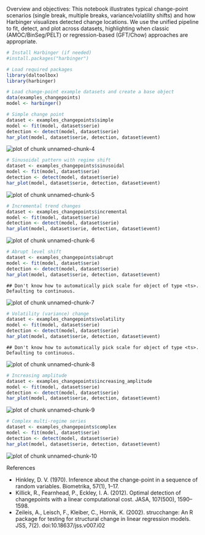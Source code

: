 Overview and objectives: This notebook illustrates typical change-point scenarios (single break, multiple breaks, variance/volatility shifts) and how Harbinger visualizes detected change locations. We use the unified pipeline to fit, detect, and plot across datasets, highlighting when classic (AMOC/BinSeg/PELT) or regression-based (GFT/Chow) approaches are appropriate.


``` r
# Install Harbinger (if needed)
#install.packages("harbinger")
```


``` r
# Load required packages
library(daltoolbox)
library(harbinger) 
```


``` r
# Load change-point example datasets and create a base object
data(examples_changepoints)
model <- harbinger()
```


``` r
# Simple change point
dataset <- examples_changepoints$simple
model <- fit(model, dataset$serie)
detection <- detect(model, dataset$serie)
har_plot(model, dataset$serie, detection, dataset$event)
```

![plot of chunk unnamed-chunk-4](fig/examples_changepoints/unnamed-chunk-4-1.png)


``` r
# Sinusoidal pattern with regime shift
dataset <- examples_changepoints$sinusoidal
model <- fit(model, dataset$serie)
detection <- detect(model, dataset$serie)
har_plot(model, dataset$serie, detection, dataset$event)
```

![plot of chunk unnamed-chunk-5](fig/examples_changepoints/unnamed-chunk-5-1.png)


``` r
# Incremental trend changes
dataset <- examples_changepoints$incremental
model <- fit(model, dataset$serie)
detection <- detect(model, dataset$serie)
har_plot(model, dataset$serie, detection, dataset$event)
```

![plot of chunk unnamed-chunk-6](fig/examples_changepoints/unnamed-chunk-6-1.png)


``` r
# Abrupt level shift
dataset <- examples_changepoints$abrupt
model <- fit(model, dataset$serie)
detection <- detect(model, dataset$serie)
har_plot(model, dataset$serie, detection, dataset$event)
```

```
## Don't know how to automatically pick scale for object of type <ts>. Defaulting to continuous.
```

![plot of chunk unnamed-chunk-7](fig/examples_changepoints/unnamed-chunk-7-1.png)


``` r
# Volatility (variance) change
dataset <- examples_changepoints$volatility
model <- fit(model, dataset$serie)
detection <- detect(model, dataset$serie)
har_plot(model, dataset$serie, detection, dataset$event)
```

```
## Don't know how to automatically pick scale for object of type <ts>. Defaulting to continuous.
```

![plot of chunk unnamed-chunk-8](fig/examples_changepoints/unnamed-chunk-8-1.png)


``` r
# Increasing amplitude
dataset <- examples_changepoints$increasing_amplitude
model <- fit(model, dataset$serie)
detection <- detect(model, dataset$serie)
har_plot(model, dataset$serie, detection, dataset$event)
```

![plot of chunk unnamed-chunk-9](fig/examples_changepoints/unnamed-chunk-9-1.png)


``` r
# Complex multi-regime series
dataset <- examples_changepoints$complex
model <- fit(model, dataset$serie)
detection <- detect(model, dataset$serie)
har_plot(model, dataset$serie, detection, dataset$event)
```

![plot of chunk unnamed-chunk-10](fig/examples_changepoints/unnamed-chunk-10-1.png)

References

- Hinkley, D. V. (1970). Inference about the change-point in a sequence of random variables. Biometrika, 57(1), 1–17.
- Killick, R., Fearnhead, P., Eckley, I. A. (2012). Optimal detection of changepoints with a linear computational cost. JASA, 107(500), 1590–1598.
- Zeileis, A., Leisch, F., Kleiber, C., Hornik, K. (2002). strucchange: An R package for testing for structural change in linear regression models. JSS, 7(2). doi:10.18637/jss.v007.i02
